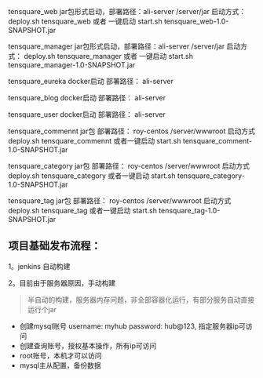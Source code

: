 tensquare_web jar包形式启动，部署路径：ali-server   /server/jar   启动方式： deploy.sh tensquare_web 或者 一键启动 start.sh tensquare_web-1.0-SNAPSHOT.jar

tensquare_manager jar包形式启动，部署路径：ali-server   /server/jar   启动方式： deploy.sh tensquare_manager 或者 一键启动 start.sh tensquare_manager-1.0-SNAPSHOT.jar

tensquare_eureka docker启动 部署路径： ali-server

tensquare_blog  docker启动  部署路径： ali-server

tensquare_user  docker启动  部署路径： ali-server

tensquare_commennt jar包  部署路径： roy-centos  /server/wwwroot  启动方式 deploy.sh tensquare_commennt 或者一键启动 start.sh tensquare_comment-1.0-SNAPSHOT.jar

tensquare_category jar包  部署路径： roy-centos  /server/wwwroot  启动方式 deploy.sh tensquare_category 或者一键启动 start.sh tensquare_category-1.0-SNAPSHOT.jar

tensquare_tag jar包  部署路径： roy-centos  /server/wwwroot  启动方式 deploy.sh tensquare_tag 或者一键启动 start.sh tensquare_tag-1.0-SNAPSHOT.jar


项目基础发布流程：
---
1。jenkins 自动构建


2。目前由于服务器原因，手动构建
> 半自动的构建，服务器内存问题，非全部容器化运行，有部分服务自动直接运行个jar
 
 
 
- 创建mysql账号 username: myhub password: hub@123, 指定服务器ip可访问
- 创建查询账号，授权基本操作，所有ip可访问
- root账号，本机才可以访问
- mysql主从配置，备份数据
 